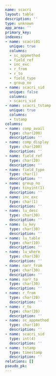 ```yaml
---
name: scacri
layout: table
description: ''
type: unknown
app_area: ''
primary_key: 
indexes:
- name: scacri01
  unique: true
  columns:
  - sc_appmethod
  - field_ref
  - inc_exc
  - r_from
  - r_to
  - field_type
  - group_no
- name: scacri_sid
  unique: false
  columns:
  - scacri_sid
- name: scacri_tstamp
  unique: true
  columns:
  - tstamp
columns:
- name: comp_avail
  type: char(200)
  description: ''
- name: comp_display
  type: char(200)
  description: ''
- name: field_ref
  type: char(20)
  description: ''
- name: field_type
  type: char(1)
  description: ''
- name: group_no
  type: tinyint(1)
  description: ''
- name: inc_exc
  type: char(1)
  description: ''
- name: lu_desc
  type: char(30)
  description: ''
- name: lu_key
  type: char(30)
  description: ''
- name: lu_table
  type: char(10)
  description: ''
- name: lu_where
  type: char(30)
  description: ''
- name: narr_from
  type: char(30)
  description: ''
- name: narr_to
  type: char(30)
  description: ''
- name: r_from
  type: char(20)
  description: ''
- name: r_to
  type: char(20)
  description: ''
- name: sc_appmethod
  type: char(10)
  description: ''
- name: scacri_sid
  type: int(4)
  description: ''
- name: tstamp
  type: timestamp
  description: ''
relations: []
pseudo_pk: 
---
```


